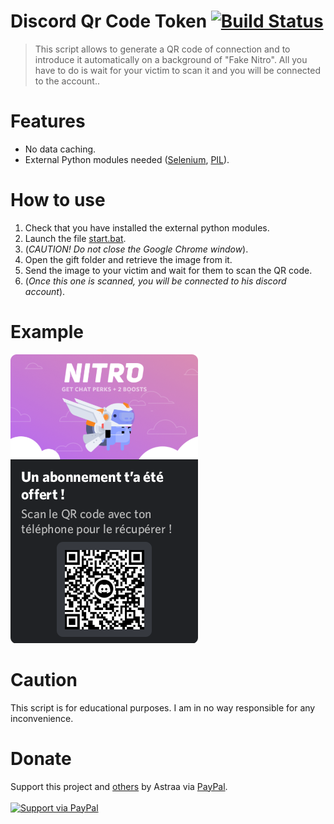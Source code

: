 # Discord Qr Code Token [![Build Status](https://img.shields.io/badge/covarage-100%25-succes)]()

> This script allows to generate a QR code of connection and to introduce it automatically on a background of "Fake Nitro".
All you have to do is wait for your victim to scan it and you will be connected to the account..

# Features
 - No data caching.
 - External Python modules needed ([Selenium](https://pypi.org/project/selenium/), [PIL](https://pypi.org/project/Pillow/)).

# How to use
 1. Check that you have installed the external python modules.
 2. Launch the file [start.bat](start.bat).
 3. (*CAUTION! Do not close the Google Chrome window*).
 4. Open the gift folder and retrieve the image from it.
 5. Send the image to your victim and wait for them to scan the QR code.
 6. (*Once this one is scanned, you will be connected to his discord account*).

# Example
![nitroGift.png](https://github.com/AstraaDev/Discord-Qr-Code-Token/blob/main/gift/nitroGift.png?raw=true)

# Caution
This script is for educational purposes. I am in no way responsible for any inconvenience.

# Donate
Support this project and [others](https://github.com/AstraaDev) by Astraa via [PayPal](https://www.paypal.com/).
<br>
<br>
<a href="https://www.paypal.me/fmrhrt/">
  <img alt="Support via PayPal" src="https://cdn.rawgit.com/twolfson/paypal-github-button/1.0.0/dist/button.svg"/>
</a>
